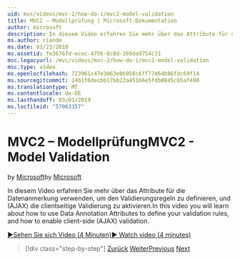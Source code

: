 ```yaml
---
uid: mvc/videos/mvc-2/how-do-i/mvc2-model-validation
title: MVC2 – Modellprüfung | Microsoft-Dokumentation
author: microsoft
description: In diesem Video erfahren Sie mehr über das Attribute für die Datenanmerkung verwenden, um den Validierungsregeln zu definieren, und (AJAX) die clientseitige Validierung zu aktivieren.
ms.author: riande
ms.date: 03/23/2010
ms.assetid: fe3676fd-ecec-4756-8c8d-269da9754c31
msc.legacyurl: /mvc/videos/mvc-2/how-do-i/mvc2-model-validation
msc.type: video
ms.openlocfilehash: 723961c47e3063e86958c6ff77d64b86fdc69f14
ms.sourcegitcommit: 24b1f6decbb17bb22a45166e5fdb0845c65af498
ms.translationtype: MT
ms.contentlocale: de-DE
ms.lasthandoff: 03/01/2019
ms.locfileid: "57063357"
---
```

<a name="mvc2---model-validation"></a><span data-ttu-id="db2fc-103">MVC2 – Modellprüfung</span><span class="sxs-lookup"><span data-stu-id="db2fc-103">MVC2 - Model Validation</span></span>
====================
<span data-ttu-id="db2fc-104">by [Microsoft](https://github.com/microsoft)</span><span class="sxs-lookup"><span data-stu-id="db2fc-104">by [Microsoft](https://github.com/microsoft)</span></span>

<span data-ttu-id="db2fc-105">In diesem Video erfahren Sie mehr über das Attribute für die Datenanmerkung verwenden, um den Validierungsregeln zu definieren, und (AJAX) die clientseitige Validierung zu aktivieren.</span><span class="sxs-lookup"><span data-stu-id="db2fc-105">In this video you will learn about how to use Data Annotation Attributes to define your validation rules, and how to enable client-side (AJAX) validation.</span></span>

[<span data-ttu-id="db2fc-106">&#9654;Sehen Sie sich Video (4 Minuten)</span><span class="sxs-lookup"><span data-stu-id="db2fc-106">&#9654; Watch video (4 minutes)</span></span>](https://channel9.msdn.com/Blogs/ASP-NET-Site-Videos/mvc2-model-validation)

> [!div class="step-by-step"]
> <span data-ttu-id="db2fc-107">[Zurück](mvc2-stronglytyped-helpers.md)
> [Weiter](mvc2-template-customization.md)</span><span class="sxs-lookup"><span data-stu-id="db2fc-107">[Previous](mvc2-stronglytyped-helpers.md)
[Next](mvc2-template-customization.md)</span></span>
